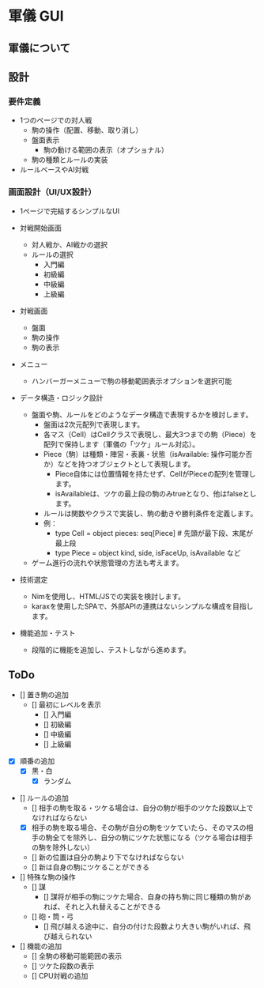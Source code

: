 # 軍儀 GUI

## 軍儀について

## 設計
### 要件定義
- 1つのページでの対人戦
  - 駒の操作（配置、移動、取り消し）
  - 盤面表示
    - 駒の動ける範囲の表示（オプショナル）
  - 駒の種類とルールの実装
- ルールベースやAI対戦

### 画面設計（UI/UX設計）
- 1ページで完結するシンプルなUI
- 対戦開始画面
  - 対人戦か、AI戦かの選択
  - ルールの選択
    - 入門編
    - 初級編
    - 中級編
    - 上級編
- 対戦画面
  - 盤面
  - 駒の操作
  - 駒の表示
- メニュー
  - ハンバーガーメニューで駒の移動範囲表示オプションを選択可能

- データ構造・ロジック設計
  - 盤面や駒、ルールをどのようなデータ構造で表現するかを検討します。
    - 盤面は2次元配列で表現します。
    - 各マス（Cell）はCellクラスで表現し、最大3つまでの駒（Piece）を配列で保持します（軍儀の「ツケ」ルール対応）。
    - Piece（駒）は種類・陣営・表裏・状態（isAvailable: 操作可能か否か）などを持つオブジェクトとして表現します。
      - Piece自体には位置情報を持たせず、CellがPieceの配列を管理します。
      - isAvailableは、ツケの最上段の駒のみtrueとなり、他はfalseとします。
    - ルールは関数やクラスで実装し、駒の動きや勝利条件を定義します。
    - 例：
      - type Cell = object
          pieces: seq[Piece]  # 先頭が最下段、末尾が最上段
      - type Piece = object
          kind, side, isFaceUp, isAvailable など
  - ゲーム進行の流れや状態管理の方法も考えます。

- 技術選定
  - Nimを使用し、HTML/JSでの実装を検討します。
  - karaxを使用したSPAで、外部APIの連携はないシンプルな構成を目指します。

- 機能追加・テスト
  - 段階的に機能を追加し、テストしながら進めます。

## ToDo
- [] 置き駒の追加
  - [] 最初にレベルを表示
    - [] 入門編
    - [] 初級編
    - [] 中級編
    - [] 上級編
- [x] 順番の追加
  - [x] 黒・白
    - [x] ランダム
- [] ルールの追加
  - [] 相手の駒を取る・ツケる場合は、自分の駒が相手のツケた段数以上でなければならない
  - [x] 相手の駒を取る場合、その駒が自分の駒をツケていたら、そのマスの相手の駒全てを除外し、自分の駒にツケた状態になる（ツケる場合は相手の駒を除外しない）
  - [] 新の位置は自分の駒より下でなければならない
  - [] 新は自身の駒にツケることができる
- [] 特殊な駒の操作
  - [] 謀
    - [] 謀将が相手の駒にツケた場合、自身の持ち駒に同じ種類の駒があれば、それと入れ替えることができる
  - [] 砲・筒・弓
    - [] 飛び越える途中に、自分の付けた段数より大きい駒がいれば、飛び越えられない
- [] 機能の追加
  - [] 全駒の移動可能範囲の表示
  - [] ツケた段数の表示
  - [] CPU対戦の追加